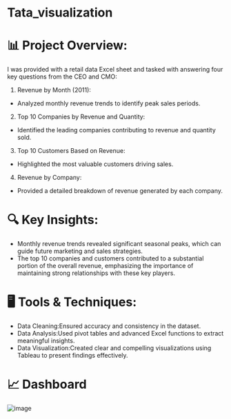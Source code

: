# Tata_visualization
# 📊 Project Overview:
I was provided with a retail data Excel sheet and tasked with answering four key questions from the CEO and CMO:

1. Revenue by Month (2011):
 - Analyzed monthly revenue trends to identify peak sales periods.
2. Top 10 Companies by Revenue and Quantity:
 - Identified the leading companies contributing to revenue and quantity sold.
3. Top 10 Customers Based on Revenue:
 - Highlighted the most valuable customers driving sales.
4. Revenue by Company:
 - Provided a detailed breakdown of revenue generated by each company.

# 🔍 Key Insights:
- Monthly revenue trends revealed significant seasonal peaks, which can guide future marketing and sales strategies.
- The top 10 companies and customers contributed to a substantial portion of the overall revenue, emphasizing the importance of maintaining strong relationships with these key players.

# 🖥 Tools & Techniques:
- Data Cleaning:Ensured accuracy and consistency in the dataset.
- Data Analysis:Used pivot tables and advanced Excel functions to extract meaningful insights.
- Data Visualization:Created clear and compelling visualizations using Tableau to present findings effectively.

 # 📈 Dashboard
 ![image](https://github.com/user-attachments/assets/6b11a3b6-1f67-45a3-be64-0ee1644d9a7a)

